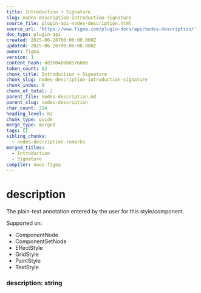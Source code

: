 ```yaml
---
title: Introduction + Signature
slug: nodes-description-introduction-signature
source_file: plugin-api-nodes-description.html
source_url: 'https://www.figma.com/plugin-docs/api/nodes-description/'
doc_type: plugin-api
created: 2025-06-26T00:00:00.000Z
updated: 2025-06-26T00:00:00.000Z
owner: figma
version: 1
content_hash: dd16040d8d376868
token_count: 62
chunk_title: Introduction + Signature
chunk_slug: nodes-description-introduction-signature
chunk_index: 0
chunk_of_total: 2
parent_file: nodes-description.md
parent_slug: nodes-description
char_count: 214
heading_level: h2
chunk_type: guide
merge_type: merged
tags: []
sibling_chunks:
  - nodes-description-remarks
merged_titles:
  - Introduction
  - Signature
compiler: noos-figma
---
```


# description

The plain-text annotation entered by the user for this style/component.

 Supported on:

- ComponentNode
- ComponentSetNode
- EffectStyle
- GridStyle
- PaintStyle
- TextStyle

### description: string
